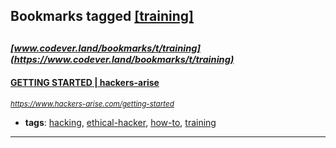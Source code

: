 ## Bookmarks tagged [[training]](https://www.codever.land/search?q=[training])

_<sup><sup>[www.codever.land/bookmarks/t/training](https://www.codever.land/bookmarks/t/training)</sup></sup>_
---
#### [GETTING STARTED | hackers-arise](https://www.hackers-arise.com/getting-started)
_<sup>https://www.hackers-arise.com/getting-started</sup>_

* **tags**: [hacking](../tagged/hacking.md), [ethical-hacker](../tagged/ethical-hacker.md), [how-to](../tagged/how-to.md), [training](../tagged/training.md)
---
